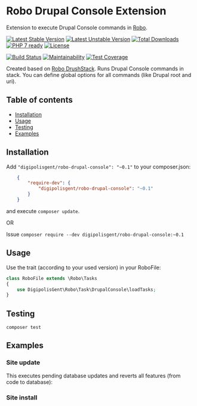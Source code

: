 # Robo Drupal Console Extension

Extension to execute Drupal Console commands in [Robo](http://robo.li/).

[![Latest Stable Version](https://poser.pugx.org/digipolisgent/robo-drupal-console/v/stable)](https://packagist.org/packages/digipolisgent/robo-drupal-console)
[![Latest Unstable Version](https://poser.pugx.org/digipolisgent/robo-drupal-console/v/unstable)](https://packagist.org/packages/digipolisgent/robo-drupal-console)
[![Total Downloads](https://poser.pugx.org/digipolisgent/robo-drupal-console/downloads)](https://packagist.org/packages/digipolisgent/robo-drupal-console)
[![PHP 7 ready](http://php7ready.timesplinter.ch/digipolisgent/robo-drupal-console/develop/badge.svg)](https://travis-ci.org/digipolisgent/robo-drupal-console)
[![License](https://poser.pugx.org/digipolisgent/robo-drupal-console/license)](https://packagist.org/packages/digipolisgent/robo-drupal-console)

[![Build Status](https://travis-ci.org/digipolisgent/robo-drupal-console.svg?branch=develop)](https://travis-ci.org/digipolisgent/robo-drupal-console)
[![Maintainability](https://api.codeclimate.com/v1/badges/48b91548eb03ababa9f8/maintainability)](https://codeclimate.com/github/digipolisgent/robo-drupal-console/maintainability)
[![Test Coverage](https://api.codeclimate.com/v1/badges/48b91548eb03ababa9f8/test_coverage)](https://codeclimate.com/github/digipolisgent/robo-drupal-console/test_coverage)

Created based on [Robo DrushStack](https://github.com/boedah/robo-drush). Runs
Drupal Console commands in stack. You can define global options for all
commands (like Drupal root and uri).

## Table of contents

- [Installation](#installation)
- [Usage](#usage)
- [Testing](#testing)
- [Examples](#examples)

## Installation

Add `"digipolisgent/robo-drupal-console": "~0.1"` to your composer.json:

```json
    {
        "require-dev": {
            "digipolisgent/robo-drupal-console": "~0.1"
        }
    }
```

and execute `composer update`.

OR

Issue `composer require --dev digipolisgent/robo-drupal-console:~0.1`

## Usage

Use the trait (according to your used version) in your RoboFile:

```php
class RoboFile extends \Robo\Tasks
{
    use DigipolisGent\Robo\Task\DrupalConsole\loadTasks;
}
```

## Testing

`composer test`

## Examples

### Site update

This executes pending database updates and reverts all features (from code to database):

### Site install
